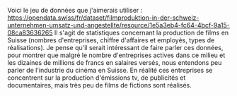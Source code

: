 Voici le jeu de données que j'aimerais utiliser : https://opendata.swiss/fr/dataset/filmproduktion-in-der-schweiz-unternehmen-umsatz-und-angestellte/resource/1e5a3eb4-fc64-4bcf-9a15-08ca83636265
Il s'agit de statistiques concernant la production de films en Suisse (nombres d'entreprises, chiffre d'affaires et employés, types de réalisations).
Je pense qu'il serait intéressant de faire parler ces données, pour montrer que malgré le nombre d'entreprises actives dans ce milieu et les dizaines de millions de francs en salaires versés, nous entendons peu parler de l'industrie du cinéma en Suisse. En réalité ces entreprises se concentrent sur la production d'émissions tv, de publicités et documentaires, mais très peu de films de fictions sont réalisés.